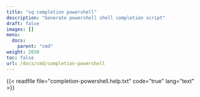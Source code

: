 ```yaml
---
title: "sq completion powershell"
description: "Generate powershell shell completion script"
draft: false
images: []
menu:
  docs:
    parent: "cmd"
weight: 2030
toc: false
url: /docs/cmd/completion-powershell
---
```


{{< readfile file="completion-powershell.help.txt" code="true" lang="text" >}}
